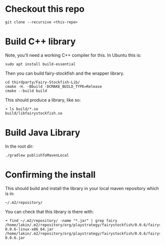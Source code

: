 Checkout this repo
==================
```
git clone --recursive <this-repo>
```

Build C++ library
=================
Note, you'll need a working C++ compiler for this. In Ubuntu this is:
```
sudo apt install build-essential
```

Then you can build fairy-stockfish and the wrapper library. 

```
cd thirdparty/Fairy-Stockfish-Lib/
cmake -H. -Bbuild -DCMAKE_BUILD_TYPE=Release
cmake --build build
```

This should produce a library, like so:

```
➜ ls build/*.so
build/libfairystockfish.so
```

Build Java Library
==================
In the root dir:
```
./gradlew publishToMavenLocal
```

Confirming the install
======================

This should build and install the library in your local maven repository which is in:
```
~/.m2/repository/
```

You can check that this library is there with:
```
➜ find ~/.m2/repository/ -name "*.jar" | grep fairy
/home/lakin/.m2/repository/org/playstrategy/fairystockfish/0.0.6/fairystockfish-0.0.6-linux-x86_64.jar
/home/lakin/.m2/repository/org/playstrategy/fairystockfish/0.0.6/fairystockfish-0.0.6.jar
```
